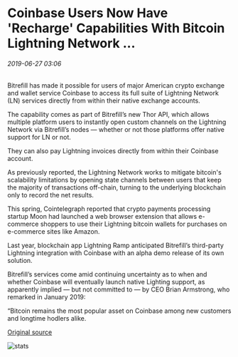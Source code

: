 # Coinbase Users Now Have 'Recharge' Capabilities With Bitcoin Lightning Network ...

###### 2019-06-27 03:06

Bitrefill has made it possible for users of major American crypto exchange and wallet service Coinbase to access its full suite of Lightning Network (LN) services directly from within their native exchange accounts.

The capability comes as part of Bitrefill’s new Thor API, which allows multiple platform users to instantly open custom channels on the Lightning Network via Bitrefill’s nodes — whether or not those platforms offer native support for LN or not.

They can also pay Lightning invoices directly from within their Coinbase account.

As previously reported, the Lightning Network works to mitigate bitcoin's scalability limitations by opening state channels between users that keep the majority of transactions off-chain, turning to the underlying blockchain only to record the net results.

This spring, Cointelegraph reported that crypto payments processing startup Moon had launched a web browser extension that allows e-commerce shoppers to use their Lightning bitcoin wallets for purchases on e-commerce sites like Amazon.

Last year, blockchain app Lightning Ramp anticipated Bitrefill’s third-party Lightning integration with Coinbase with an alpha demo release of its own solution.

Bitrefill’s services come amid continuing uncertainty as to when and whether Coinbase will eventually launch native Lighting support, as apparently implied — but not committed to — by CEO Brian Armstrong, who remarked in January 2019:

“Bitcoin remains the most popular asset on Coinbase among new customers and longtime hodlers alike.

[Original source](https://cointelegraph.com/news/coinbase-users-now-have-recharge-capabilities-with-bitcoin-lightning-network)

![stats](https://c.statcounter.com/11760860/0/a89fa40b/1/ "stats")
